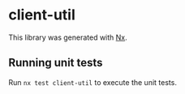 # client-util

This library was generated with [Nx](https://nx.dev).

## Running unit tests

Run `nx test client-util` to execute the unit tests.

